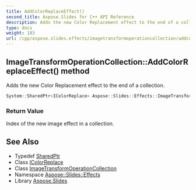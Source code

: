 ```yaml
---
title: AddColorReplaceEffect()
second_title: Aspose.Slides for C++ API Reference
description: Adds the new Color Replacement effect to the end of a collection.
type: docs
weight: 183
url: /cpp/aspose.slides.effects/imagetransformoperationcollection/addcolorreplaceeffect/
---
```

## ImageTransformOperationCollection::AddColorReplaceEffect() method


Adds the new Color Replacement effect to the end of a collection.

```cpp
System::SharedPtr<IColorReplace> Aspose::Slides::Effects::ImageTransformOperationCollection::AddColorReplaceEffect() override
```


### Return Value

Index of the new image effect in a collection.

## See Also

* Typedef [SharedPtr](../../system/sharedptr/)
* Class [IColorReplace](../icolorreplace/)
* Class [ImageTransformOperationCollection](./)
* Namespace [Aspose::Slides::Effects](../)
* Library [Aspose.Slides](../../)
